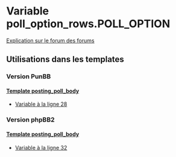 # Variable poll_option_rows.POLL_OPTION
[Explication sur le forum des forums](http://forum.forumactif.com/t294113-listing-des-variables#poll_option_rows.POLL_OPTION)

## Utilisations dans les templates

### Version PunBB

#### [Template posting_poll_body](punbb/posting_poll_body.md)
* [Variable à la ligne 28](../punbb/posting_poll_body.tpl#L28)

### Version phpBB2

#### [Template posting_poll_body](subsilver/posting_poll_body.md)
* [Variable à la ligne 32](../subsilver/posting_poll_body.tpl#L32)